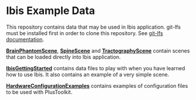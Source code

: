 # Ibis Example Data

This repository contains data that may be used in Ibis application. git-lfs must be installed first in order to clone this repository. See [git-lfs documentation](https://docs.github.com/en/repositories/working-with-files/managing-large-files/installing-git-large-file-storage).

[**BrainPhantomScene**](https://github.com/IbisNeuronav/IbisExampleData/tree/master/BrainPhantomScene), [**SpineScene**](https://github.com/IbisNeuronav/IbisExampleData/tree/master/SpineScene) and [**TractographyScene**](https://github.com/IbisNeuronav/IbisExampleData/tree/master/TractographyScene) contain scenes that can be loaded directly into Ibis application.

[**IbisGettingStarted**](https://github.com/IbisNeuronav/IbisExampleData/tree/master/IbisGettingStarted) contains data files to play with when you have learned how to use Ibis. It also contains an example of a very simple scene.

[**HardwareConfigurationExamples**](https://github.com/IbisNeuronav/IbisExampleData/tree/master/HardwareConfigurationExamples) contains examples of configuration files to be used with PlusToolkit.

